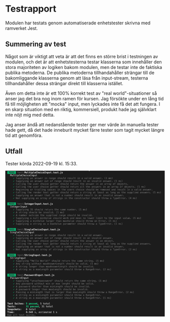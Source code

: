 # Testrapport

Modulen har testats genom automatiserade enhetstester skrivna med ramverket Jest.

## Summering av test

Något som är viktigt att veta är att det finns en större brist i testningen av modulen, och det är att enhetstesterna testar klasserna som innehåller den stora majoriteten av logiken bakom modulen, men de testar inte de faktiska publika metoderna. De publika metoderna tillhandahåller strängar till de bakomliggande klasserna genom att läsa från input-stream, testerna tillhandahåller dessa strängar direkt till klasserna istället.

Även om detta inte är ett 100% korrekt test av "real world"-situationer så anser jag det bra nog inom ramen för kursen. Jag försökte under en lång tid få till möjligheten att "mocka" input, men lyckades inte få det att fungera. I en skarp situation med en riktig, kommersiell, produkt hade jag självklart inte nöjt mig med detta.

Jag anser ändå att nedanstående tester ger mer värde än manuella tester hade gett, då det hade inneburit mycket färre tester som tagit mycket längre tid att genomföra.

## Utfall

Tester körda 2022-09-19 kl. 15:33.

![Testrapport](./img/testrapport_2022-09-19_15-33.png)